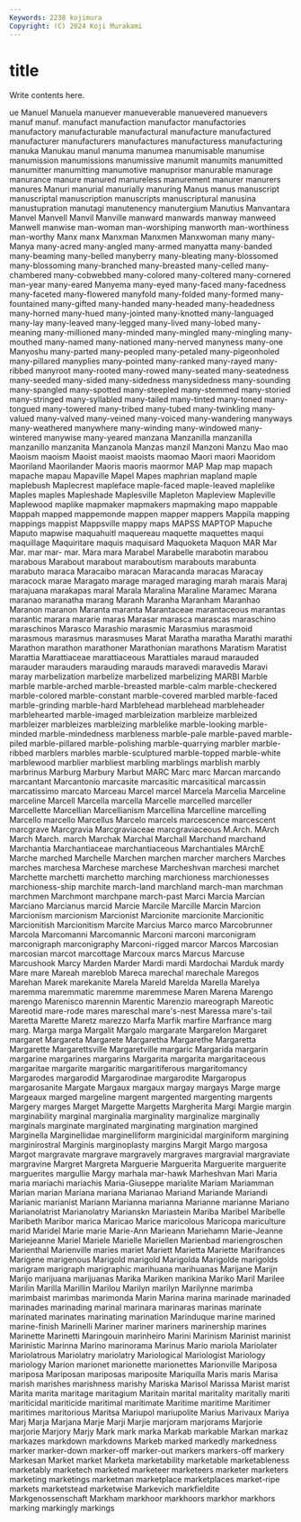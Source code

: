 ```yaml
---
Keywords: 2238 kojimura
Copyright: (C) 2024 Koji Murakami
---
```


# title

Write contents here.



ue Manuel
Manuela manuever manueverable manuevered manuevers manuf manuf. manufact manufaction manufactor
manufactories manufactory manufacturable manufactural manufacture manufactured manufacturer manufacturers manufactures manufacturess
manufacturing manuka Manukau manul manuma manumea manumisable manumise manumission manumissions
manumissive manumit manumits manumitted manumitter manumitting manumotive manuprisor manurable manurage
manurance manure manured manureless manurement manurer manurers manures Manuri manurial
manurially manuring Manus manus manuscript manuscriptal manuscription manuscripts manuscriptural manusina
manustupration manutagi manutenency manutergium Manutius Manvantara Manvel Manvell Manvil Manville
manward manwards manway manweed Manwell manwise man-woman man-worshiping manworth man-worthiness
man-worthy Manx manx Manxman Manxmen Manxwoman many many- Manya many-acred
many-angled many-armed manyatta many-banded many-beaming many-belled manyberry many-bleating many-blossomed many-blossoming
many-branched many-breasted many-celled many-chambered many-cobwebbed many-colored many-coltered many-cornered man-year many-eared
Manyema many-eyed many-faced many-facedness many-faceted many-flowered manyfold many-folded many-formed many-fountained
many-gifted many-handed many-headed many-headedness many-horned many-hued many-jointed many-knotted many-languaged many-lay
many-leaved many-legged many-lived many-lobed many-meaning many-millioned many-minded many-mingled many-mingling many-mouthed
many-named many-nationed many-nerved manyness many-one Manyoshu many-parted many-peopled many-petaled many-pigeonholed
many-pillared manyplies many-pointed many-ranked many-rayed many-ribbed manyroot many-rooted many-rowed many-seated
many-seatedness many-seeded many-sided many-sidedness manysidedness many-sounding many-spangled many-spotted many-steepled many-stemmed
many-storied many-stringed many-syllabled many-tailed many-tinted many-toned many-tongued many-towered many-tribed many-tubed
many-twinkling many-valued many-valved many-veined many-voiced many-wandering manyways many-weathered manywhere many-winding
many-windowed many-wintered manywise many-yeared manzana Manzanilla manzanilla manzanillo manzanita Manzanola
Manzas manzil Manzoni Manzu Mao mao Maoism maoism Maoist maoist
maoists maomao Maori maori Maoridom Maoriland Maorilander Maoris maoris maormor
MAP Map map mapach mapache mapau Mapaville Mapel Mapes maphrian
mapland maple maplebush Maplecrest mapleface maple-faced maple-leaved maplelike Maples maples
Mapleshade Maplesville Mapleton Mapleview Mapleville Maplewood maplike mapmaker mapmakers mapmaking
mapo mappable Mappah mapped mappemonde mappen mapper mappers Mappila mapping
mappings mappist Mappsville mappy maps MAPSS MAPTOP Mapuche Maputo mapwise
maquahuitl maquereau maquette maquettes maqui maquillage Maquiritare maquis maquisard Maquoketa
Maquon MAR Mar Mar. mar mar- mar. Mara mara Marabel
Marabelle marabotin marabou marabous Marabout marabout maraboutism marabouts marabunta marabuto
maraca Maracaibo maracan Maracanda maracas Maracay maracock marae Maragato marage
maraged maraging marah marais Maraj marajuana marakapas maral Marala Maralina
Maraline Maramec Marana maranao maranatha marang Maranh Maranha Maranham Maranhao
Maranon maranon Maranta maranta Marantaceae marantaceous marantas marantic marara mararie
maras Marasar marasca marascas maraschino maraschinos Marasco Marashio marasmic Marasmius
marasmoid marasmous marasmus marasmuses Marat Maratha maratha Marathi marathi Marathon
marathon marathoner Marathonian marathons Maratism Maratist Marattia Marattiaceae marattiaceous Marattiales
maraud marauded marauder marauders marauding marauds maravedi maravedis Maravi maray
marbelization marbelize marbelized marbelizing MARBI Marble marble marble-arched marble-breasted marble-calm
marble-checkered marble-colored marble-constant marble-covered marbled marble-faced marble-grinding marble-hard Marblehead marblehead
marbleheader marblehearted marble-imaged marbleization marbleize marbleized marbleizer marbleizes marbleizing marblelike
marble-looking marble-minded marble-mindedness marbleness marble-pale marble-paved marble-piled marble-pillared marble-polishing marble-quarrying
marbler marble-ribbed marblers marbles marble-sculptured marble-topped marble-white marblewood marblier marbliest
marbling marblings marblish marbly marbrinus Marburg Marbury Marbut MARC Marc
marc Marcan marcando marcantant Marcantonio marcasite marcasitic marcasitical marcassin marcatissimo
marcato Marceau Marcel marcel Marcela Marcelia Marceline marceline Marcell Marcella
marcella Marcelle marcelled marceller Marcellette Marcellian Marcellianism Marcellina Marcelline marcelling
Marcello marcello Marcellus Marcelo marcels marcescence marcescent marcgrave Marcgravia Marcgraviaceae
marcgraviaceous M.Arch. MArch March March. march Marchak Marchal Marchall Marchand
marchand Marchantia Marchantiaceae marchantiaceous Marchantiales MArchE Marche marched Marchelle Marchen
marchen marcher marchers Marches marches marchesa Marchese marchese Marcheshvan marchesi
marchet Marchette marchetti marchetto marching marchioness marchionesses marchioness-ship marchite march-land
marchland march-man marchman marchmen Marchmont marchpane march-past Marci Marcia Marcian
Marciano Marcianus marcid Marcie Marcile Marcille Marcin Marcion Marcionism marcionism
Marcionist Marcionite marcionite Marcionitic Marcionitish Marcionitism Marcite Marcius Marco marco
Marcobrunner Marcola Marcomanni Marcomannic Marconi marconi marconigram marconigraph marconigraphy Marconi-rigged
marcor Marcos Marcosian marcosian marcot marcottage Marcoux marcs Marcus Marcuse
Marcushook Marcy Marden Marder Mardi mardi Mardochai Marduk mardy Mare
mare Mareah mareblob Mareca marechal marechale Maregos Marehan Marek marekanite
Marela Mareld Marelda Marella Marelya maremma maremmatic maremme maremmese Maren
Marena Marengo marengo Marenisco marennin Marentic Marenzio mareograph Mareotic Mareotid
mare-rode mares mareschal mare's-nest Maressa mare's-tail Maretta Marette Maretz marezzo
Marfa Marfik marfire Marfrance marg marg. Marga marga Margalit Margalo
margarate Margarelon Margaret margaret Margareta Margarete Margaretha Margarethe Margaretta Margarette
Margarettsville Margaretville margaric Margarida margarin margarine margarines margarins Margarita margarita
margaritaceous margaritae margarite margaritic margaritiferous margaritomancy Margarodes margarodid Margarodinae margarodite
Margaropus margarosanite Margate Margaux margaux margay margays Marge marge Margeaux
marged margeline margent margented margenting margents Margery marges Marget Margette
Margetts Margherita Margi Margie margin marginability marginal marginalia marginality marginalize
marginally marginals marginate marginated marginating margination margined Marginella Marginellidae marginelliform
marginicidal marginiform margining marginirostral Marginis marginoplasty margins Margit Margo margosa
Margot margravate margrave margravely margraves margravial margraviate margravine Margret Margreta
Marguerie Marguerita Marguerite marguerite marguerites margullie Margy marhala mar-hawk Marheshvan
Mari Maria maria mariachi mariachis Maria-Giuseppe marialite Mariam Mariamman Marian
marian Mariana mariana Marianao Mariand Mariande Mariandi Marianic marianist Mariann
Marianna marianna Marianne marianne Mariano Marianolatrist Marianolatry Marianskn Mariastein Mariba
Maribel Maribelle Maribeth Maribor marica Maricao Marice maricolous Maricopa mariculture
marid Maridel Marie marie Marie-Ann Marieann Mariehamn Marie-Jeanne Mariejeanne Mariel
Mariele Marielle Mariellen Marienbad mariengroschen Marienthal Marienville maries mariet Mariett
Marietta Mariette Marifrances Marigene marigenous Marigold marigold Marigolda Marigolde marigolds
marigram marigraph marigraphic marihuana marihuanas Marijane Marijn Marijo marijuana marijuanas
Marika Mariken marikina Mariko Maril Marilee Marilin Marilla Marillin Marilou
Marilyn marilyn Marilynne marimba marimbaist marimbas marimonda Marin Marina marina
marinade marinaded marinades marinading marinal marinara marinaras marinas marinate marinated
marinates marinating marination Marinduque marine marined marine-finish Marinelli Mariner mariner
mariners marinership marines Marinette Marinetti Maringouin marinheiro Marini Marinism Marinist
marinist Marinistic Marinna Marino marinorama Marinus Mario mariola Mariolater Mariolatrous
Mariolatry mariolatry Mariological Mariologist Mariology mariology Marion marionet marionette marionettes
Marionville Mariposa mariposa Mariposan mariposas mariposite Mariquilla Maris maris Marisa
marish marishes marishness marishy Mariska Marisol Marissa Marist marist Marita
marita maritage maritagium Maritain marital maritality maritally mariti mariticidal mariticide
maritimal maritimate Maritime maritime Maritimer maritimes maritorious Maritsa Mariupol mariupolite
Marius Marivaux Mariya Marj Marja Marjana Marje Marji Marjie marjoram
marjorams Marjorie marjorie Marjory Marjy Mark mark marka Markab markable
Markan markaz markazes markdown markdowns Markeb marked markedly markedness marker
marker-down marker-off marker-out markers markers-off markery Markesan Market market Marketa
marketability marketable marketableness marketably marketech marketed marketeer marketeers marketer marketers
marketing marketings marketman marketplace marketplaces market-ripe markets marketstead marketwise Markevich
markfieldite Markgenossenschaft Markham markhoor markhoors markhor markhors marking markingly markings
